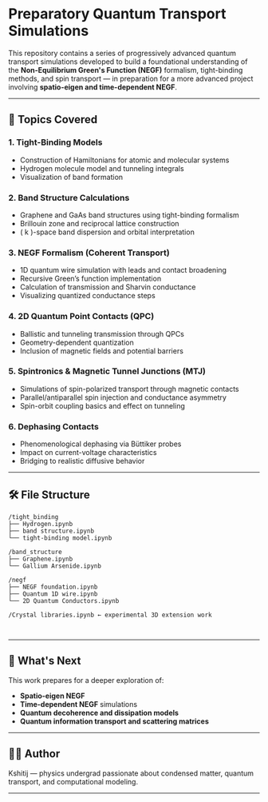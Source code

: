 # Preparatory Quantum Transport Simulations

This repository contains a series of progressively advanced quantum transport simulations developed to build a foundational understanding of the **Non-Equilibrium Green's Function (NEGF)** formalism, tight-binding methods, and spin transport — in preparation for a more advanced project involving **spatio-eigen and time-dependent NEGF**.

---

## 🧠 Topics Covered

### 1. **Tight-Binding Models**
- Construction of Hamiltonians for atomic and molecular systems
- Hydrogen molecule model and tunneling integrals
- Visualization of band formation

### 2. **Band Structure Calculations**
- Graphene and GaAs band structures using tight-binding formalism
- Brillouin zone and reciprocal lattice construction
- \( k \)-space band dispersion and orbital interpretation

### 3. **NEGF Formalism (Coherent Transport)**
- 1D quantum wire simulation with leads and contact broadening
- Recursive Green’s function implementation
- Calculation of transmission and Sharvin conductance
- Visualizing quantized conductance steps

### 4. **2D Quantum Point Contacts (QPC)**
- Ballistic and tunneling transmission through QPCs
- Geometry-dependent quantization
- Inclusion of magnetic fields and potential barriers

### 5. **Spintronics & Magnetic Tunnel Junctions (MTJ)**
- Simulations of spin-polarized transport through magnetic contacts
- Parallel/antiparallel spin injection and conductance asymmetry
- Spin-orbit coupling basics and effect on tunneling

### 6. **Dephasing Contacts**
- Phenomenological dephasing via Büttiker probes
- Impact on current-voltage characteristics
- Bridging to realistic diffusive behavior

---

## 🛠 File Structure

```
/tight_binding
├── Hydrogen.ipynb
├── band structure.ipynb
└── tight-binding model.ipynb

/band_structure
├── Graphene.ipynb
└── Gallium Arsenide.ipynb

/negf
├── NEGF foundation.ipynb
├── Quantum 1D wire.ipynb
└── 2D Quantum Conductors.ipynb

/Crystal libraries.ipynb ← experimental 3D extension work



```



---

## 🚀 What's Next

This work prepares for a deeper exploration of:
- **Spatio-eigen NEGF**
- **Time-dependent NEGF** simulations
- **Quantum decoherence and dissipation models**
- **Quantum information transport and scattering matrices**

---

## 👨‍🔬 Author

Kshitij — physics undergrad passionate about condensed matter, quantum transport, and computational modeling.

---



